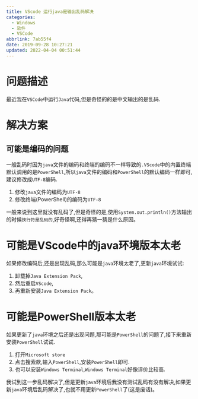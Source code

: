 ```yaml
---
title: VScode 运行java是输出乱码解决
categories: 
  - Windows
  - 软件
  - VSCode
abbrlink: 7ab55f4
date: 2019-09-28 10:27:21
updated: 2022-04-04 00:51:44
---
```

# 问题描述
最近我在`VSCode`中运行`Java`代码,但是奇怪的的是中文输出的是乱码.
# 解决方案
## 可能是编码的问题
一般乱码时因为`java`文件的编码和终端的编码不一样导致的`.VScode`中的内置终端默认调用的是`PowerShell`,所以`java`文件的编码和`PowerShell`的默认编码一样即可,建议修改成`UTF-8`编码.
1. 修改`java`文件的编码为`UTF-8`
2. 修改终端(PowerShell)的编码为`UTF-8`

一般来说到这里就没有乱码了,但是奇怪的是,使用`System.out.println()`方法输出的时候`换行符是乱码的`,好奇怪啊,还得再猜一猜是什么原因。
# 可能是VScode中的java环境版本太老
如果修改编码后,还是出现乱码,那么可能是`java`环境太老了,更新`java`环境试试:
1. 卸载掉`Java Extension Pack`,
2. 然后重启`VScode`,
3. 再重新安装`Java Extension Pack`。


# 可能是PowerShell版本太老
如果更新了`java`环境之后还是出现问题,那可能是`PowerShell`的问题了,接下来重新安装`PowerShell`试试.
1. 打开`Microsoft store`
2. 点击搜索款,输入`PowerShell`,安装`PowerShell`即可.
3. 也可以安装`Windows Terminal`,`Windows Terminal`好像评价比较高.

我试到这一步乱码解决了,但是更新`java`环境后我没有测试乱码有没有解决,如果更新`java`环境后乱码解决了,也就不用更新`PowerShell`了(这是废话)。


